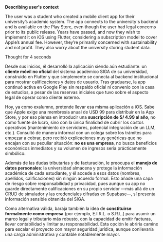 **Describing user's context**

The user was a student who created a mobile client app for their university’s academic system. The app connects to the university's backend and is available on the Play Store, even though the user had legal concerns prior to its public release. Years have passed, and now they wish to implement it on iOS using Flutter, considering a subscription model to cover Apple’s annual fee. However, they’re primarily concerned with sustainability and not profit. They also worry about the university storing student data.

Thought for 4 seconds

Desde sus inicios, él desarrolló la aplicación siendo aún estudiante: un **cliente móvil no oficial** del sistema académico SIGA de su universidad, construido en Flutter y que simplemente se conecta al backend institucional para mostrar calificaciones y datos de usuario. Tras graduarse, la app continuó activa en Google Play sin respaldo oficial ni convenio con la casa de estudios, a pesar de las reservas iniciales que tuvo sobre el aspecto legal de operar como cliente externo.

Hoy, ya como exalumno, pretende llevar esa misma aplicación a iOS. Sabe que Apple exige una membresía anual de USD 99 para distribuir en la App Store, y por eso piensa en introducir una **suscripción de S/ 4.99 al año**, no como fuente de lucro, sino con la única finalidad de cubrir los costos operativos (mantenimiento de servidores, potencial integración de un LLM, etc.). Consultó de manera informal con un colega sobre los trámites para empezar a cobrar, pero recibió explicaciones muy genéricas que no encajan con su peculiar situación: **no es una empresa**, no busca beneficios económicos inmediatos y su volumen de ingresos sería prácticamente simbólico.

Además de las dudas tributarias y de facturación, le preocupa el **manejo de datos personales**: la universidad almacena y protege la información académica de cada estudiante, y él accede a esos datos (nombres, apellidos, calificaciones) sin ningún acuerdo formal. Esto añade una capa de riesgo sobre responsabilidad y privacidad, pues aunque su app no guarde directamente calificaciones en su propio servidor —más allá de un CRUD de simulador y las credenciales cifradas en Supabase—, sí presenta información sensible obtenida del SIGA.

Como alternativa válida, baraja también la idea de **constituirse formalmente como empresa** (por ejemplo, E.I.R.L. o S.R.L.) para asumir un marco legal y tributario más robusto, con la capacidad de emitir facturas, llevar contabilidad y limitar su responsabilidad. Esta opción le abriría camino para escalar el proyecto con mayor seguridad jurídica, aunque conllevaría una carga administrativa y contable notablemente mayor.
